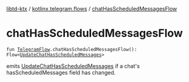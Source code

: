 [libtd-ktx](../index.md) / [kotlinx.telegram.flows](index.md) / [chatHasScheduledMessagesFlow](./chat-has-scheduled-messages-flow.md)

# chatHasScheduledMessagesFlow

`fun `[`TelegramFlow`](../kotlinx.telegram.core/-telegram-flow/index.md)`.chatHasScheduledMessagesFlow(): Flow<`[`UpdateChatHasScheduledMessages`](https://tdlibx.github.io/td/docs/org/drinkless/td/libcore/telegram/TdApi/UpdateChatHasScheduledMessages.html)`>`

emits [UpdateChatHasScheduledMessages](https://tdlibx.github.io/td/docs/org/drinkless/td/libcore/telegram/TdApi/UpdateChatHasScheduledMessages.html) if a chat's hasScheduledMessages field has changed.

